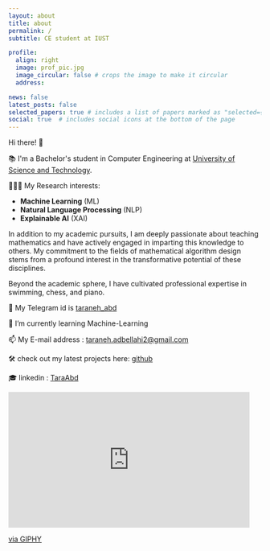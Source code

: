 ```yaml
---
layout: about
title: about
permalink: /
subtitle: CE student at IUST

profile:
  align: right
  image: prof_pic.jpg
  image_circular: false # crops the image to make it circular
  address: 

news: false
latest_posts: false
selected_papers: true # includes a list of papers marked as "selected={true}"
social: true  # includes social icons at the bottom of the page
---
```

Hi there! 👋


📚  I'm a Bachelor's student in Computer Engineering at [University of Science and Technology](http://ce-inter.iust.ac.ir/).

👨🏻‍💻 My Research interests:
  - **Machine Learning** (ML)
  - **Natural Language Processing** (NLP)
  - **Explainable AI** (XAI)

In addition to my academic pursuits, I am deeply passionate about teaching mathematics and have actively engaged in imparting this knowledge to others. My commitment to the fields of mathematical algorithm design stems from a profound interest in the transformative potential of these disciplines.

Beyond the academic sphere, I have cultivated professional expertise in swimming, chess, and piano. 


💬 My Telegram id is [taraneh_abd](https://t.me/taraneh_abd)

🌱 I’m currently learning Machine-Learning

📫 My E-mail address : [taraneh.adbellahi2@gmail.com](mailto:taraneh.adbellahi2@gmail.com)

🛠 check out my latest projects here: [github](https://github.com/taraneh2abd)

🎓 linkedin : [TaraAbd](https://www.linkedin.com/in/tara-abd-b98153250?utm_source=share&utm_campaign=share_via&utm_content=profile&utm_medium=android_app)

<iframe src="https://giphy.com/embed/aNqEFrYVnsS52" width="480" height="270" frameBorder="0" class="giphy-embed" allowFullScreen></iframe><p><a href="https://giphy.com/gifs/cat-brighten-yourlaptop-aNqEFrYVnsS52">via GIPHY</a></p>
